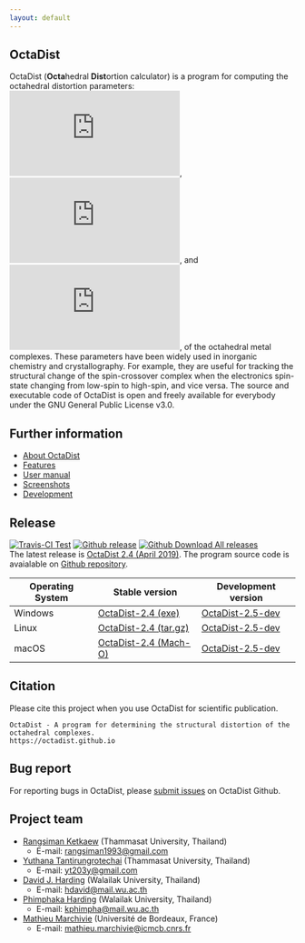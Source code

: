 ```yaml
---
layout: default
---
```


## OctaDist
OctaDist (**Octa**hedral **Dist**ortion calculator) is a program for computing the octahedral distortion parameters: ![](https://latex.codecogs.com/svg.Latex?%5CDelta), ![](https://latex.codecogs.com/svg.Latex?%5CSigma), and ![](https://latex.codecogs.com/svg.Latex?%5CTheta), of the octahedral metal complexes. These parameters have been widely used in inorganic chemistry and crystallography. For example, they are useful for tracking the structural change of the spin-crossover complex when the electronics spin-state changing from low-spin to high-spin, and vice versa. The source and executable code of OctaDist is open and freely available for everybody under the GNU General Public License v3.0.

## Further information
- [About OctaDist](./about.md) <br/>
- [Features](./features.md) <br/>
- [User manual](./manual.md) <br/>
- [Screenshots](./screenshots.md)
- [Development](./development.md)

## Release
[![Travis-CI Test](https://img.shields.io/travis/OctaDist/OctaDist/master.svg
)](https://travis-ci.org/OctaDist/OctaDist)
[![Github release](https://img.shields.io/github/release/OctaDist/octadist.svg
)](https://github.com/OctaDist/OctaDist/releases)
[![Github Download All releases](https://img.shields.io/github/downloads/OctaDist/octadist/total.svg)](https://github.com/OctaDist/OctaDist/releases)
<br/>
The latest release is [OctaDist 2.4 (April 2019)](https://github.com/OctaDist/OctaDist/releases/latest). The program source code is avaialable on [Github repository](https://github.com/OctaDist/OctaDist).

|Operating System| Stable version | Development version |
|----------------|----------------|---------------------|
|    Windows     | [OctaDist-2.4 (exe)](https://github.com/OctaDist/OctaDist/releases/download/v.2.4/OctaDist-2.4-Win-x86-64.exe) | [OctaDist-2.5-dev](https://github.com/OctaDist/OctaDist/releases/download/v.2.5/OctaDist-2.5-dev-Win-x86-64.exe) |
|     Linux      | [OctaDist-2.4 (tar.gz)](https://github.com/OctaDist/OctaDist/releases/download/v.2.4/OctaDist-2.4-Linux-x86-64.tar.gz) | [OctaDist-2.5-dev](https://github.com/OctaDist/OctaDist/releases/download/v.2.5/OctaDist-2.5-dev-Linux-x86-64.tar.gz) |
|     macOS      | [OctaDist-2.4 (Mach-O)](https://github.com/OctaDist/OctaDist/releases/download/v.2.4/OctaDist-2.4-macOS-x86-64) | [OctaDist-2.5-dev](https://github.com/OctaDist/OctaDist/releases/download/v.2.5/OctaDist-2.5-dev-macOS-x86-64) |

## Citation
Please cite this project when you use OctaDist for scientific publication.

```
OctaDist - A program for determining the structural distortion of the octahedral complexes.
https://octadist.github.io
```

## Bug report
For reporting bugs in OctaDist, please [submit issues](https://github.com/OctaDist/OctaDist/issues) on OctaDist Github.

## Project team
- [Rangsiman Ketkaew](https://sites.google.com/site/rangsiman1993) (Thammasat University, Thailand) 
  - E-mail: rangsiman1993@gmail.com
- [Yuthana Tantirungrotechai](https://sites.google.com/site/compchem403/people/faculty/yuthana) (Thammasat University, Thailand)
  - E-mail: yt203y@gmail.com
- [David J. Harding](https://www.funtechwu.com/david-j-harding) (Walailak University, Thailand)
  - E-mail: hdavid@mail.wu.ac.th
- [Phimphaka Harding](https://www.funtechwu.com/phimphaka-harding) (Walailak University, Thailand)
  - E-mail: kphimpha@mail.wu.ac.th
- [Mathieu Marchivie](http://www.icmcb-bordeaux.cnrs.fr/spip.php?article562&lang=fr) (Université de Bordeaux, France)
  - E-mail: mathieu.marchivie@icmcb.cnrs.fr
  
